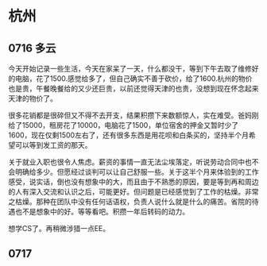 # 杭州
## 0716 多云

今天开始记录一些生活，今天在家呆了一天，什么都没干，等到下午去取了维修好的电脑，花了1500.感觉给多了，但自己确实不善于砍价，给了1600.杭州的物价也是贵，午餐晚餐给的又少还巨贵，以前还觉得天津的也贵，没想到现在怀念起来天津的物价了。

很多花销都是很碎但又不得不去开支，结果积攒下来数额惊人，实在难受。爸妈刚给了15000，租房花了10000，电脑花了1500，单位宿舍的押金又暂时少了1600，现在仅剩1500左右了，还有很多东西是用花呗和白条买的，坚持半个月希望可以等到发工资的那天。

关于就业入职也很令人焦虑。薪资的事情一直无法尘埃落定，听说劳动合同中也不会明确给多少。但愿经过谈判可以让自己舒服一些。关于这半个月来体验到的工作感受，说实话，倒也没有想象中的大，而且由于不熟悉的原因，要是等到再和周边的人有深入交流和认识之后，可能更好。但问题是已经感觉到了工作的枯燥。非常之枯燥。那种在团队中没有任何话语权，负责人说什么就是什么的痛苦。省院的待遇也不是想象中的好。等等看吧。积攒一年后转码的动力。

想学CS了。再稍微涉猎一点EE。

## 0717